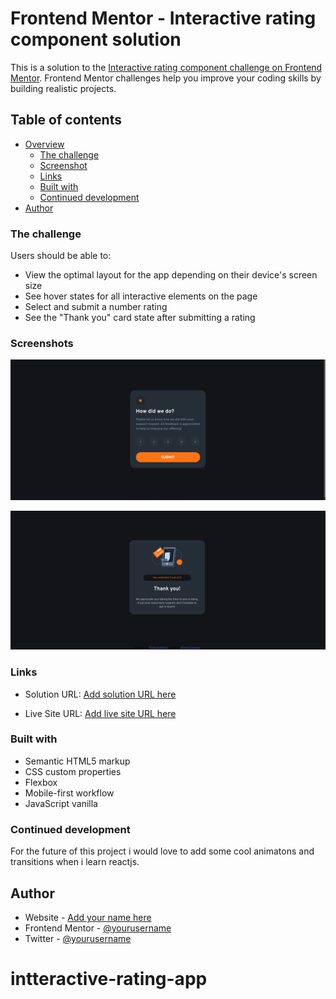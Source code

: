 # Frontend Mentor - Interactive rating component solution

This is a solution to the [Interactive rating component challenge on Frontend Mentor](https://www.frontendmentor.io/challenges/interactive-rating-component-koxpeBUmI). Frontend Mentor challenges help you improve your coding skills by building realistic projects. 

## Table of contents

- [Overview](#overview)
  - [The challenge](#the-challenge)
  - [Screenshot](#screenshot)
  - [Links](#links)
  - [Built with](#built-with)
  - [Continued development](#continued-development)
- [Author](#author)


### The challenge

Users should be able to:

- View the optimal layout for the app depending on their device's screen size
- See hover states for all interactive elements on the page
- Select and submit a number rating
- See the "Thank you" card state after submitting a rating

### Screenshots

![Project screenshot 1](<screenshots/Project rating componan Screenshot from 2023-10-21 19-23-30.png>)

![Project screenshot 2](<screenshots/Project rating componant 2nd Screenshot from 2023-10-21 19-25-32.png>)

### Links

- Solution URL: [Add solution URL here](https://www.frontendmentor.io/solutions/interactive-rating-app-made-using-html-css-and-js-cQA40VtphT)

- Live Site URL: [Add live site URL here](https://ahmedchannani.github.io/intteractive-rating-app/)



### Built with

- Semantic HTML5 markup
- CSS custom properties
- Flexbox
- Mobile-first workflow
- JavaScript vanilla



### Continued development

For the future of this project i would love to add some cool animatons and transitions when i learn reactjs.



## Author

- Website - [Add your name here](https://www.your-site.com)
- Frontend Mentor - [@yourusername](https://www.frontendmentor.io/profile/yourusername)
- Twitter - [@yourusername](https://www.twitter.com/yourusername)




# intteractive-rating-app
